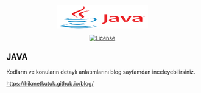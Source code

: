 <p align="center"><img src="/assets/img/java.png" width="240" height="60"></p>

<p align="center">
<a href="http://www.oracle.com/technetwork/java/index.html"><img src="https://poser.pugx.org/laravel/framework/license.svg" alt="License"></a>
</p>


## JAVA

Kodların ve konuların detaylı anlatımlarını blog sayfamdan inceleyebilirsiniz.

https://hikmetkutuk.github.io/blog/